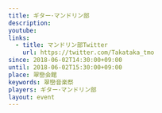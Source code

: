 ```yaml
---
title: ギター･マンドリン部
description: 
youtube: 
links:
  - title: マンドリン部Twitter
    url: https://twitter.com/Takataka_tmo
since: 2018-06-02T14:30:00+09:00
until: 2018-06-02T15:30:00+09:00
place: 翠巒会館
keywords: 翠巒音楽祭
players: ギター･マンドリン部
layout: event
---
```


